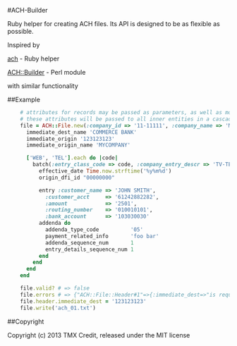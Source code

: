 #ACH-Builder

Ruby helper for creating ACH files. Its API is designed to be as flexible as possible.

Inspired by

[ach](http://github.com/jm81/ach) - Ruby helper

[ACH::Builder](http://github.com/camerb/ACH-Builder) - Perl module

with similar functionality

##Example

```ruby
    # attributes for records may be passed as parameters, as well as modified in block
    # these attributes will be passed to all inner entities in a cascade way, if required
    file = ACH::File.new(:company_id => '11-11111', :company_name => 'MY COMPANY') do
      immediate_dest_name 'COMMERCE BANK'
      immediate_origin '123123123'
      immediate_origin_name 'MYCOMPANY'

      ['WEB', 'TEL'].each do |code|
        batch(:entry_class_code => code, :company_entry_descr => 'TV-TELCOM') do
          effective_date Time.now.strftime('%y%m%d')
          origin_dfi_id "00000000"

          entry :customer_name => 'JOHN SMITH',
            :customer_acct     => '61242882282',
            :amount            => '2501',
            :routing_number    => '010010101',
            :bank_account      => '103030030'
          addenda do
            addenda_type_code          '05'
            payment_related_info       'foo bar'
            addenda_sequence_num       1
            entry_details_sequence_num 1
          end
        end
      end
    end

    file.valid? # => false
    file.errors # => {"ACH::File::Header#1"=>{:immediate_dest=>"is required"}}
    file.header.immediate_dest = '123123123'
    file.write('ach_01.txt')
```

##Copyright

Copyright (c) 2013 TMX Credit, released under the MIT license
